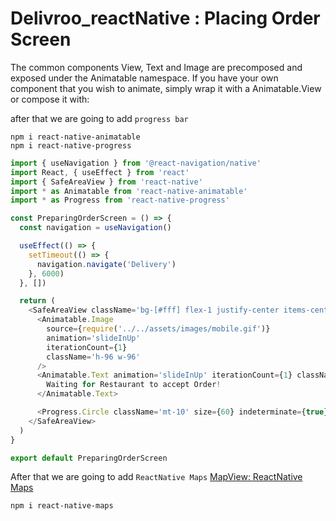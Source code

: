 # Delivroo_reactNative : Placing Order Screen

The common components View, Text and Image are precomposed and exposed under the Animatable namespace. If you have your own component that you wish to animate, simply wrap it with a Animatable.View or compose it with:

after that we are going to add `progress bar`
```
npm i react-native-animatable
npm i react-native-progress
```

```js
import { useNavigation } from '@react-navigation/native'
import React, { useEffect } from 'react'
import { SafeAreaView } from 'react-native'
import * as Animatable from 'react-native-animatable'
import * as Progress from 'react-native-progress'

const PreparingOrderScreen = () => {
  const navigation = useNavigation()

  useEffect(() => {
    setTimeout(() => {
      navigation.navigate('Delivery')
    }, 6000)
  }, [])

  return (
    <SafeAreaView className='bg-[#fff] flex-1 justify-center items-center'>
      <Animatable.Image
        source={require('../../assets/images/mobile.gif')}
        animation='slideInUp'
        iterationCount={1}
        className='h-96 w-96'
      />
      <Animatable.Text animation='slideInUp' iterationCount={1} className='text-lg text-[#00ccbb] font-bold text-center'>
        Waiting for Restaurant to accept Order!
      </Animatable.Text>

      <Progress.Circle className='mt-10' size={60} indeterminate={true} color='#00ccbb' />
    </SafeAreaView>
  )
}

export default PreparingOrderScreen
```

After that we are going to add `ReactNative Maps` [MapView: ReactNative Maps](https://docs.expo.dev/versions/latest/sdk/map-view/)

```
npm i react-native-maps
```